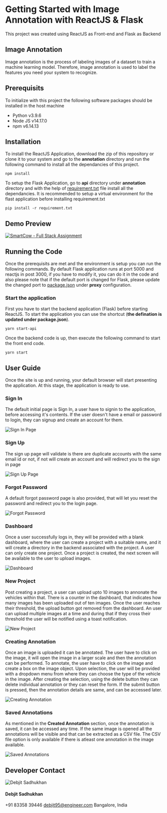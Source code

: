 # Getting Started with Image Annotation with ReactJS & Flask

This project was created using ReactJS as Front-end and Flask as Backend

## Image Annotation

Image annotation is the process of labeling images of a dataset to train a machine learning model. Therefore, image annotation is used to label the features you need your system to recognize.

## Prerequisits

To initialize with this project the following software packages should be installed in the host machine
* Python v3.9.6
* Node JS v14.17.0
* npm v6.14.13

## Installation

To install the ReactJS Application, download the zip of this repository or clone it to your system and go to the **annotation** directory and run the following command to install all the dependancies of this project.

```npm install```

To setup the Flask Application, go to **api** directory under **annotation** directory and with the help of [requirement.txt](https://github.com/HostFuture/Image-Annotation/blob/master/annotation/api/requirements.txt) file install all the dependancies. It is recommended to setup a virtual environment for the flast application before installing requirement.txt

```pip install -r requirement.txt```

## Demo Preview

[![SmartCow - Full Stack Assignment](http://img.youtube.com/vi/m90JMlI1UsY/0.jpg)](http://www.youtube.com/watch?v=m90JMlI1UsY)

## Running the Code

Once the prerequisits are met and the environment is setup you can run the following commands. By default Flask application runs at port 5000 and reactjs in post 3000, if you have to modify it, you can do it in the code and also please note that if the default port is changed for Flask, please update the changed port to [package.json](https://github.com/HostFuture/Image-Annotation/blob/master/annotation/package.json) under **proxy** configuration.

### Start the application

First you have to start the backend application (Flask) before starting ReactJS. To start the application you can use the shortcut (__the defination is updated under package.json__).

```
yarn start-api
```

Once the backend code is up, then execute the following command to start the front end code.

```
yarn start
```

## User Guide

Once the site is up and running, your default browser will start presenting the application. At this stage, the application is ready to use. 

### Sign In

The default initial page is Sign In, a user have to signin to the application, before accessing it's contents. If the user doesn't have a email or password to login, they can signup and create an account for them.

![Sign In Page](https://raw.githubusercontent.com/HostFuture/Image-Annotation/master/screenshots/sign-in.png)

### Sign Up

The sign up page will validate is there are duplicate accounts with the same email id or not, if not will create an account and will redirect you to the sign in page

![Sign Up Page](https://raw.githubusercontent.com/HostFuture/Image-Annotation/master/screenshots/sign-up.png)

### Forgot Password 

A default forgot password page is also provided, that will let you reset the password and redirect you to the login page.

![Forgot Password](https://raw.githubusercontent.com/HostFuture/Image-Annotation/master/screenshots/forgot-password.png)

### Dashboard

Once a user successfully logs in, they will be provided with a blank dashboard, where the user can create a project with a suitable name, and it will create a directory in the backend associated with the project. A user can only create one project. Once a project is created, the next screen will be available to the user to upload images.

![Dashboard](https://raw.githubusercontent.com/HostFuture/Image-Annotation/master/screenshots/dashboard.png)

### New Project 

Post creating a project, a user can upload upto 10 images to annonate the vehicles within that. There is a counter in the dashboard, that indicates how many images has been uploaded out of ten images. Once the user reaches their threshold, the upload button got removed from the dashboard. An user can upload multiple images at a time and during that if they cross their threshold the user will be notified using a toast notification.

![New Project](https://raw.githubusercontent.com/HostFuture/Image-Annotation/master/screenshots/new-project.png)

### Creating Annotation

Once an image is uploaded it can be annotated. The user have to click on the image, it will open the image in a larger scale and then the annotation can be performed. To annotate, the user have to click on the image and create a box on the image object. Upon selection, the user will be provided with a dropdown menu from where they can choose the type of the vehicle in the image. After creating the selection, using the delete button they can delete individual annotation or they can reset the form. If the submit button is pressed, then the annotation details are same, and can be accessed later. 

![Creating Annotation](https://raw.githubusercontent.com/HostFuture/Image-Annotation/master/screenshots/creating-annonition.png)

### Saved Annotations

As mentioned in the **Created Annotation** section, once the annotation is saved, it can be accessed any time. If the same image is opened all the annotations will be visible and that can be extracted as a CSV file. The CSV file option is only available if there is atleast one annotation in the image available.

![Saved Annotations](https://raw.githubusercontent.com/HostFuture/Image-Annotation/master/screenshots/saved-annotition.png)


## Developer Contact

![Debjit Sadhukhan](https://scontent.fblr4-2.fna.fbcdn.net/v/t1.6435-9/74693264_1718193801648494_1506304928321110016_n.jpg?_nc_cat=103&ccb=1-5&_nc_sid=09cbfe&_nc_ohc=UbIgbsSPbtMAX83A4tB&_nc_ht=scontent.fblr4-2.fna&oh=ae4d93f55260d9725cfe96977dad08eb&oe=61B7AE51)
#### Debjit Sadhukhan
+91 83358 39446
debjit95@engineer.com
Bangalore, India